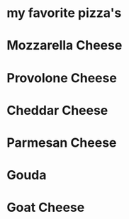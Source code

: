 # my favorite pizza's 
# Mozzarella Cheese
# Provolone Cheese
# Cheddar Cheese
# Parmesan Cheese
# Gouda
# Goat Cheese